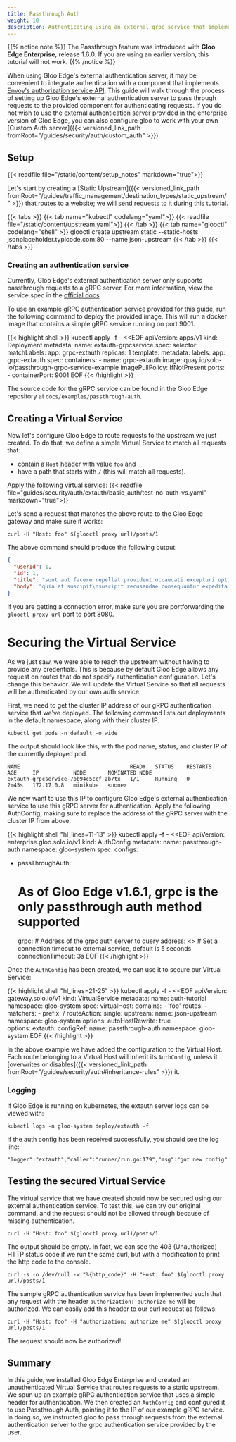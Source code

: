 ```yaml
---
title: Passthrough Auth
weight: 10
description: Authenticating using an external grpc service that implements [Envoy's Authorization Service API](https://www.envoyproxy.io/docs/envoy/latest/intro/arch_overview/security/ext_authz_filter.html?highlight=authorization%20service#service-definition). 
---
```


{{% notice note %}}
The Passthrough feature was introduced with **Gloo Edge Enterprise**, release 1.6.0. If you are using an earlier version, this tutorial will not work.
{{% /notice %}}

When using Gloo Edge's external authentication server, it may be convenient to integrate authentication with a component that implements [Envoy's authorization service API](https://www.envoyproxy.io/docs/envoy/latest/intro/arch_overview/security/ext_authz_filter.html?highlight=authorization%20service#service-definition). This guide will walk through the process of setting up Gloo Edge's external authentication server to pass through requests to the provided component for authenticating requests. 
If you do not wish to use the external authentication server provided in the enterprise version of Gloo Edge, you can also configure gloo to work with your own [Custom Auth server]({{< versioned_link_path fromRoot="/guides/security/auth/custom_auth" >}}).

## Setup
{{< readfile file="/static/content/setup_notes" markdown="true">}}

Let's start by creating a [Static Upstream]({{< versioned_link_path fromRoot="/guides/traffic_management/destination_types/static_upstream/" >}}) 
that routes to a website; we will send requests to it during this tutorial.

{{< tabs >}}
{{< tab name="kubectl" codelang="yaml">}}
{{< readfile file="/static/content/upstream.yaml">}}
{{< /tab >}}
{{< tab name="glooctl" codelang="shell" >}}
glooctl create upstream static --static-hosts jsonplaceholder.typicode.com:80 --name json-upstream
{{< /tab >}}
{{< /tabs >}}

### Creating an authentication service
Currently, Gloo Edge's external authentication server only supports passthrough requests to a gRPC server. For more information, view the service spec in the [official docs](https://github.com/envoyproxy/envoy/blob/master/api/envoy/service/auth/v2/external_auth.proto).

To use an example gRPC authentication service provided for this guide, run the following command to deploy the provided image. This will run a docker image that contains a simple gRPC service running on port 9001.

{{< highlight shell >}}
kubectl apply -f - <<EOF
apiVersion: apps/v1
kind: Deployment
metadata:
  name: extauth-grpcservice
spec:
  selector:
    matchLabels:
      app: grpc-extauth
  replicas: 1
  template:
    metadata:
      labels:
        app: grpc-extauth
    spec:
      containers:
        - name: grpc-extauth
          image: quay.io/solo-io/passthrough-grpc-service-example
          imagePullPolicy: IfNotPresent
          ports:
            - containerPort: 9001
EOF
{{< /highlight >}}

The source code for the gRPC service can be found in the Gloo Edge repository at `docs/examples/passthrough-auth`.

## Creating a Virtual Service
Now let's configure Gloo Edge to route requests to the upstream we just created. To do that, we define a simple Virtual 
Service to match all requests that:

- contain a `Host` header with value `foo` and
- have a path that starts with `/` (this will match all requests).

Apply the following virtual service:
{{< readfile file="guides/security/auth/extauth/basic_auth/test-no-auth-vs.yaml" markdown="true">}}

Let's send a request that matches the above route to the Gloo Edge gateway and make sure it works:

```shell
curl -H "Host: foo" $(glooctl proxy url)/posts/1
```

The above command should produce the following output:

```json
{
  "userId": 1,
  "id": 1,
  "title": "sunt aut facere repellat provident occaecati excepturi optio reprehenderit",
  "body": "quia et suscipit\nsuscipit recusandae consequuntur expedita et cum\nreprehenderit molestiae ut ut quas totam\nnostrum rerum est autem sunt rem eveniet architecto"
}
```

If you are getting a connection error, make sure you are portforwarding the `glooctl proxy url` port to port 8080.

# Securing the Virtual Service 
As we just saw, we were able to reach the upstream without having to provide any credentials. This is because by default 
Gloo Edge allows any request on routes that do not specify authentication configuration. Let's change this behavior. 
We will update the Virtual Service so that all requests will be authenticated by our own auth service.

First, we need to get the cluster IP address of our gRPC authentication service that we've deployed. The following command lists out deployments in the default namespace, along with their cluster IP.

```shell script
kubectl get pods -n default -o wide
```

The output should look like this, with the pod name, status, and cluster IP of the currently deployed pod.

```
NAME                                   READY   STATUS    RESTARTS   AGE     IP           NODE       NOMINATED NODE
extauth-grpcservice-7bb94c5ccf-zb7tx   1/1     Running   0          2m45s   172.17.0.8   minikube   <none>
```

We now want to use this IP to configure Gloo Edge's external authentication service to use this gRPC server for authentication. Apply the following AuthConfig, making sure to replace the address of the gRPC server with the cluster IP from above.

{{< highlight shell "hl_lines=11-13" >}}
kubectl apply -f - <<EOF
apiVersion: enterprise.gloo.solo.io/v1
kind: AuthConfig
metadata:
  name: passthrough-auth
  namespace: gloo-system
spec:
  configs:
  - passThroughAuth:
      # As of Gloo Edge v1.6.1, grpc is the only passthrough auth method supported
      grpc:
        # Address of the grpc auth server to query
        address: <<server address here>>
        # Set a connection timeout to external service, default is 5 seconds
        connectionTimeout: 3s
EOF
{{< /highlight >}}

Once the `AuthConfig` has been created, we can use it to secure our Virtual Service:

{{< highlight shell "hl_lines=21-25" >}}
kubectl apply -f - <<EOF
apiVersion: gateway.solo.io/v1
kind: VirtualService
metadata:
  name: auth-tutorial
  namespace: gloo-system
spec:
  virtualHost:
    domains:
      - 'foo'
    routes:
      - matchers:
        - prefix: /
        routeAction:
          single:
            upstream:
              name: json-upstream
              namespace: gloo-system
        options:
          autoHostRewrite: true      
    options:
      extauth:
        configRef:
          name: passthrough-auth
          namespace: gloo-system
EOF
{{< /highlight >}}

In the above example we have added the configuration to the Virtual Host. Each route belonging to a Virtual Host will 
inherit its `AuthConfig`, unless it [overwrites or disables]({{< versioned_link_path fromRoot="/guides/security/auth#inheritance-rules" >}}) it.

### Logging

If Gloo Edge is running on kubernetes, the extauth server logs can be viewed with:
```
kubectl logs -n gloo-system deploy/extauth -f
```
If the auth config has been received successfully, you should see the log line:
```
"logger":"extauth","caller":"runner/run.go:179","msg":"got new config"
```

## Testing the secured Virtual Service
The virtual service that we have created should now be secured using our external authentication service. To test this, we can try our original command, and the request should not be allowed through because of missing authentication.

```shell
curl -H "Host: foo" $(glooctl proxy url)/posts/1
```

The output should be empty. In fact, we can see the 403 (Unauthorized) HTTP status code if we run the same curl, but with a modification to print the http code to the console.

```shell
curl -s -o /dev/null -w "%{http_code}" -H "Host: foo" $(glooctl proxy url)/posts/1
```

The sample gRPC authentication service has been implemented such that any request with the header `authorization: authorize me` will be authorized. We can easily add this header to our curl request as follows:

```shell
curl -H "Host: foo" -H "authorization: authorize me" $(glooctl proxy url)/posts/1
```

The request should now be authorized! 
## Summary

In this guide, we installed Gloo Edge Enterprise and created an unauthenticated Virtual Service that routes requests to a static upstream. We spun up an example gRPC authentication service that uses a simple header for authentication. We then created an `AuthConfig` and configured it to use Passthrough Auth, pointing it to the IP of our example gRPC service. In doing so, we instructed gloo to pass through requests from the external authentication server to the grpc authentication service provided by the user.